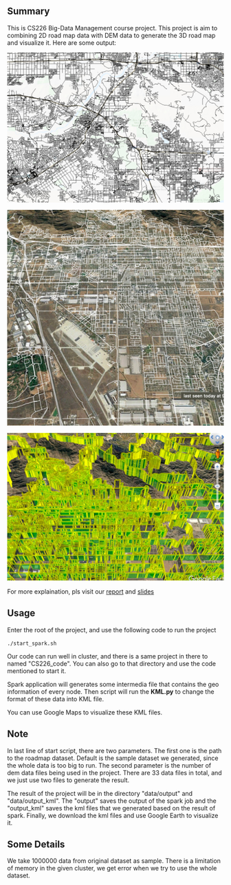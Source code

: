 ## Summary

This is CS226 Big-Data Management course project. This project is aim to combining 2D road map data with DEM data to generate the 3D road map and visualize it. Here are some output:

![Original 2D Road Map](docs/roadmap.jpg)



![Align 2D Road Map with Google Map](docs/googlemap.jpg)



![3D Road Map](docs/altitude.jpg)

For more explaination, pls visit our [report](docs/report.pdf) and [slides](docs/slide.pdf)

## Usage

Enter the root of the project, and use the following code to run the project  

    ./start_spark.sh

Our code can run well in cluster, and there is a same project in there to named "CS226_code". You can also go to that directory and 
use the code mentioned to start it.  

Spark application will generates some intermedia file that contains the geo information of every node. Then script will run the **KML.py** to change the 
format of these data into KML file. 

You can use Google Maps to visualize these KML files.

## Note
In last line of start script, there are two parameters. The first one is the path to the roadmap dataset. Default is the sample dataset 
we generated, since the whole data is too big to run. The second parameter is the number of dem data files being used in the project. There are 
33 data files in total, and we just use two files to generate the result.  

The result of the project will be in the directory "data/output" and "data/output_kml". The "output" saves the output of the spark job and the 
"output_kml" saves the kml files that we generated based on the result of spark. Finally, we download the kml files and use Google Earth to 
visualize it.

## Some Details
We take 1000000 data from original dataset as sample. There is a limitation of memory in the given cluster, we get error when we try to use the whole dataset.

